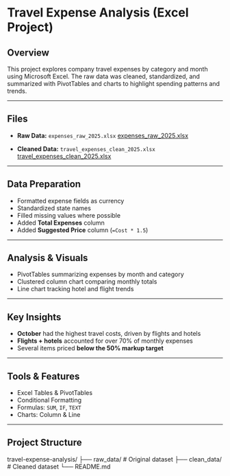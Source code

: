 # Travel Expense Analysis (Excel Project)

## Overview  
This project explores company travel expenses by category and month using Microsoft Excel. The raw data was cleaned, standardized, and summarized with PivotTables and charts to highlight spending patterns and trends.  

---

## Files  
- **Raw Data:** `expenses_raw_2025.xlsx`  [expenses_raw_2025.xlsx](https://github.com/user-attachments/files/22411992/expenses_raw_2025.xlsx)

- **Cleaned Data:** `travel_expenses_clean_2025.xlsx`  [travel_expenses_clean_2025.xlsx](https://github.com/user-attachments/files/22411993/travel_expenses_clean_2025.xlsx)


---

## Data Preparation  
- Formatted expense fields as currency  
- Standardized state names  
- Filled missing values where possible  
- Added **Total Expenses** column  
- Added **Suggested Price** column (`=Cost * 1.5`)  

---

## Analysis & Visuals  
- PivotTables summarizing expenses by month and category  
- Clustered column chart comparing monthly totals  
- Line chart tracking hotel and flight trends  

---

## Key Insights  
- **October** had the highest travel costs, driven by flights and hotels  
- **Flights + hotels** accounted for over 70% of monthly expenses  
- Several items priced **below the 50% markup target**  

---

## Tools & Features  
- Excel Tables & PivotTables  
- Conditional Formatting  
- Formulas: `SUM`, `IF`, `TEXT`  
- Charts: Column & Line  

---

## Project Structure  
travel-expense-analysis/
├── raw_data/                  # Original dataset
├── clean_data/                # Cleaned dataset
└── README.md
